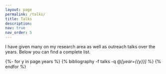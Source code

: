```yaml
---
layout: page
permalink: /talks/
title: Talks
description:  
nav: true
nav_order: 5
---
```



<div class="publications">


I have given many on my research area as well as outreach talks over the years. Below you can find a complete list.


{%- for y in page.years %}
   {% bibliography -f talks -q @*[year={{y}}]* %}
{% endfor %}

</div>
